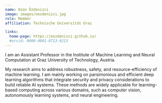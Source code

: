 ```yaml
---
name: Ozan Özdenizci
image: images/oezdenizci.jpg
role: Member
affiliation: Technische Universität Graz

links:
  home-page: https://oozdenizci.github.io/
  #orcid: 0000-0001-8713-9213
---
```


I am an Assistant Professor in the Institute of Machine Learning and Neural Computation at Graz University of Technology, Austria.

My research aims to address robustness, safety, and resource-efficiency of machine learning. I am mainly working on parsimonious and efficient deep learning algorithms that integrate security and privacy considerations to build reliable AI systems. These methods are widely applicable for learning-based computing across various domains, such as computer vision, autonomously learning systems, and neural engineering.
